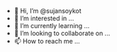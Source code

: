 - 👋 Hi, I’m @sujansoykot
- 👀 I’m interested in ...
- 🌱 I’m currently learning ...
- 💞️ I’m looking to collaborate on ...
- 📫 How to reach me ...

<!---
sujansoykot/sujansoykot is a ✨ special ✨ repository because its `README.md` (this file) appears on your GitHub profile.
You can click the Preview link to take a look at your changes.
--->
